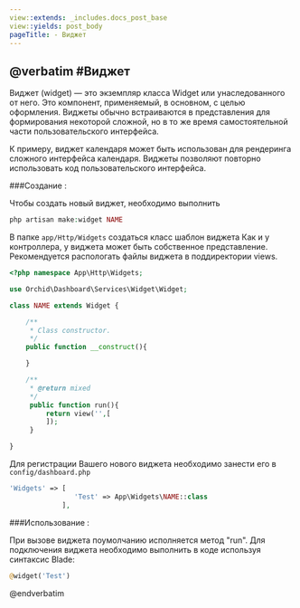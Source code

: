 ```yaml
---
view::extends: _includes.docs_post_base
view::yields: post_body
pageTitle: - Виджет
---
```

@verbatim
#Виджет
----------

Виджет (widget) — это экземпляр класса Widget или унаследованного от него.
Это компонент, применяемый, в основном, с целью оформления. 
Виджеты обычно встраиваются в представления для формирования некоторой сложной, но в то же время самостоятельной части пользовательского интерфейса. 

К примеру, виджет календаря может быть использован для рендеринга сложного интерфейса календаря. 
Виджеты позволяют повторно использовать код пользовательского интерфейса.


###Создание :
	
Чтобы создать новый виджет, необходимо выполнить
```php
php artisan make:widget NAME
```
В папке `app/Http/Widgets` создаться класс шаблон виджета
Как и у контроллера, у виджета может быть собственное представление.
Рекомендуется распологать файлы виджета в поддиректории views. 

```php
<?php namespace App\Http\Widgets;

use Orchid\Dashboard\Services\Widget\Widget;

class NAME extends Widget {

    /**
     * Class constructor.
     */
    public function __construct(){

    }

    /**
     * @return mixed
     */
     public function run(){
         return view('',[
         ]);
     }

}
```

Для регистрации Вашего нового виджета необходимо занести его в `config/dashboard.php`

```php
'Widgets' => [
                'Test' => App\Widgets\NAME::class
             ],
```
	


###Использование :

При вызове виджета поумолчанию исполняется метод "run".
Для подключения виджета необходимо выполнить в коде используя синтаксис Blade:
```php
@widget('Test')
```

@endverbatim
